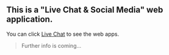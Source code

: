 ## This is a "Live Chat & Social Media" web application.

You can click [Live Chat](https://vue-firebase-sites---learning.web.app/) to see the web apps.

>Further info is coming...